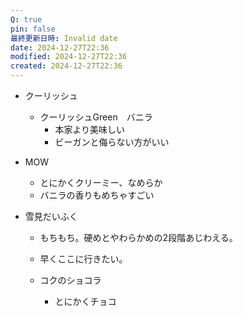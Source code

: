 ```yaml
---
Q: true
pin: false
最終更新日時: Invalid date
date: 2024-12-27T22:36
modified: 2024-12-27T22:36
created: 2024-12-27T22:36
---
```

  

  

- クーリッシュ
    - クーリッシュGreen　バニラ
        - 本家より美味しい
        - ビーガンと侮らない方がいい
- MOW
    - とにかくクリーミー、なめらか
    - バニラの香りもめちゃすごい
- 雪見だいふく
    
    - もちもち。硬めとやわらかめの2段階あじわえる。
    
    - 早くここに行きたい。
    - コクのショコラ
        - とにかくチョコ